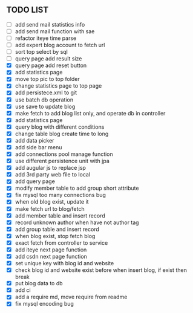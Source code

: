 ## TODO LIST

- [ ] add send mail statistics info
- [ ] add send mail function with sae
- [ ] refactor iteye time parse
- [ ] add expert blog account to fetch url
- [ ] sort top select by sql
- [ ] query page add result size
- [x] query page add reset button
- [x] add statistics page
- [x] move top pic to top folder
- [x] change statistics page to top page
- [x] add persistece.xml to git
- [x] use batch db operation
- [x] use save to update blog
- [x] make fetch to add blog list only, and operate db in controller
- [x] add statistics page
- [x] query blog with different conditions
- [x] change table blog create time to long
- [x] add data picker
- [x] add side bar menu
- [x] add connections pool manage function
- [x] use different persistence unit with jpa
- [x] add augular js to replace jsp
- [x] add 3rd party web file to local
- [x] add query page
- [x] modify member table to add group short attribute 
- [x] fix mysql too many connections bug
- [x] when old blog exist, update it
- [x] make fetch url to blog/fetch
- [x] add member table and insert record
- [x] record unknown author when have not author tag
- [x] add group table and insert record
- [x] when blog exist, stop fetch blog
- [x] exact fetch from controller to service
- [x] add iteye next page function
- [x] add csdn next page function
- [x] set unique key with blog id and website
- [x] check blog id and website exist before when insert blog, if exist then break
- [x] put blog data to db
- [x] add ci
- [x] add a require md, move require from readme
- [x] fix mysql encoding bug